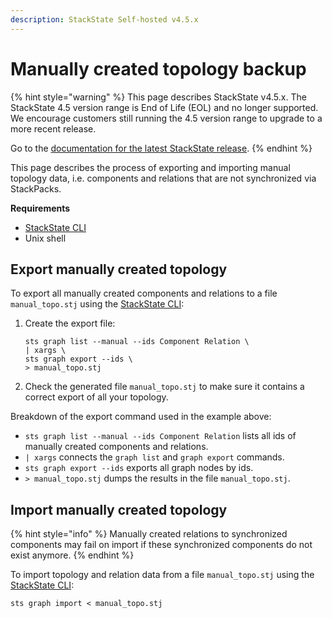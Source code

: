 ```yaml
---
description: StackState Self-hosted v4.5.x
---
```


# Manually created topology backup

{% hint style="warning" %}
This page describes StackState v4.5.x.
The StackState 4.5 version range is End of Life (EOL) and no longer supported. We encourage customers still running the 4.5 version range to upgrade to a more recent release.

Go to the [documentation for the latest StackState release](https://docs.stackstate.com/setup/data-management/backup_restore/manual_topology_backup).
{% endhint %}

This page describes the process of exporting and importing manual topology data, i.e. components and relations that are not synchronized via StackPacks.

**Requirements**

* [StackState CLI](/setup/cli-install.md)
* Unix shell

## Export manually created topology

To export all manually created components and relations to a file `manual_topo.stj` using the [StackState CLI](/setup/cli-install.md):

1. Create the export file:

   ```text
   sts graph list --manual --ids Component Relation \
   | xargs \
   sts graph export --ids \
   > manual_topo.stj
   ```

2. Check the generated file `manual_topo.stj` to make sure it contains a correct export of all your topology.

Breakdown of the export command used in the example above:

* `sts graph list --manual --ids Component Relation` lists all ids of manually created components and relations.
* `| xargs` connects the `graph list` and `graph export` commands.
* `sts graph export --ids` exports all graph nodes by ids.
* `> manual_topo.stj` dumps the results in the file `manual_topo.stj`.

## Import manually created topology

{% hint style="info" %}
Manually created relations to synchronized components may fail on import if these synchronized components do not exist anymore.
{% endhint %}

To import topology and relation data from a file `manual_topo.stj` using the [StackState CLI](/setup/cli-install.md):

```text
sts graph import < manual_topo.stj
```

